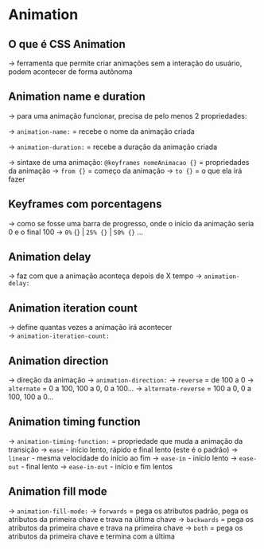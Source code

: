 # Animation


## O que é CSS Animation

-> ferramenta que permite criar animações sem a interação do usuário, podem acontecer de forma autônoma



## Animation name e duration

-> para uma animação funcionar, precisa de pelo menos 2 propriedades:

-> `animation-name:` = recebe o nome da animação criada

-> `animation-duration:` = recebe a duração da animação criada

-> sintaxe de uma animação:  `@keyframes nomeAnimacao {}` = propriedades da animação
    ->  `from {}` = começo da animação
    -> `to {}` = o que ela irá fazer



## Keyframes com porcentagens

-> como se fosse uma barra de progresso, onde o início da animação seria 0 e o final 100
    -> `0%` {} | `25% {}` | `50% {}` ...



## Animation delay

-> faz com que a animação aconteça depois de X tempo
    -> `animation-delay:`



## Animation iteration count

-> define quantas vezes a animação irá acontecer    
    -> `animation-iteration-count:`



## Animation direction

-> direção da animação
    -> `animation-direction:`
        -> `reverse` = de 100 a 0
        -> `alternate` = 0 a 100, 100 a 0, 0 a 100...
        -> `alternate-reverse` = 100 a 0, 0 a 100, 100 a 0...



## Animation timing function

-> `animation-timing-function:` = propriedade que muda a animação da transição
    -> `ease` - início lento, rápido e final lento (este é o padrão)
    -> `linear` - mesma velocidade do início ao fim
    -> `ease-in` - início lento
    -> `ease-out` - final lento
    -> `ease-in-out` - início e fim lentos



## Animation fill mode

->  `animation-fill-mode:`
    ->  `forwards` = pega os atributos padrão, pega os atributos da primeira chave e trava na última chave
    -> `backwards` = pega os atributos da primeira chave e trava na primeira chave
    -> `both` = pega os atributos da primeira chave e termina com a última